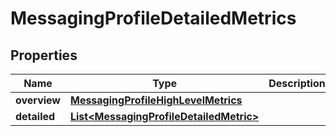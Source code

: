 

# MessagingProfileDetailedMetrics


## Properties

| Name | Type | Description | Notes |
|------------ | ------------- | ------------- | -------------|
|**overview** | [**MessagingProfileHighLevelMetrics**](MessagingProfileHighLevelMetrics.md) |  |  [optional] |
|**detailed** | [**List&lt;MessagingProfileDetailedMetric&gt;**](MessagingProfileDetailedMetric.md) |  |  [optional] |



